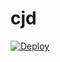 # cjd
[![Deploy](https://www.herokucdn.com/deploy/button.png)](https://dashboard.heroku.com/new?template=https://github.com/womenaole/cjd)
